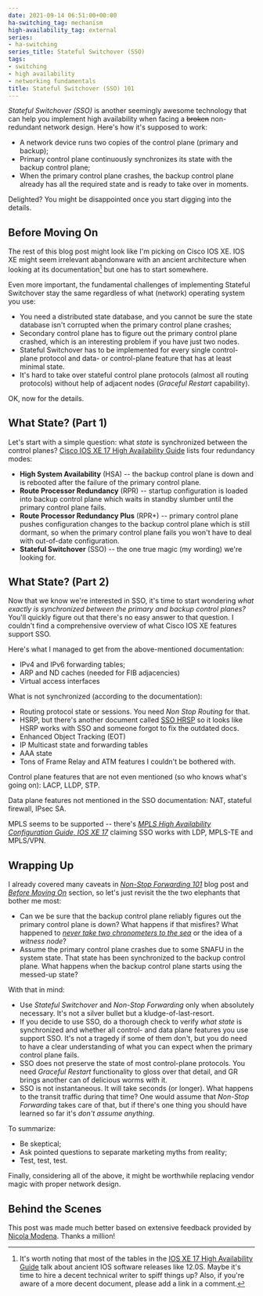 ```yaml
---
date: 2021-09-14 06:51:00+00:00
ha-switching_tag: mechanism
high-availability_tag: external
series:
- ha-switching
series_title: Stateful Switchover (SSO)
tags:
- switching
- high availability
- networking fundamentals
title: Stateful Switchover (SSO) 101
---
```

*Stateful Switchover (SSO)* is another seemingly awesome technology that can help you implement high availability when facing a ~~broken~~ non-redundant network design. Here's how it's supposed to work:

* A network device runs two copies of the control plane (primary and backup);
* Primary control plane continuously synchronizes its state with the backup control plane;
* When the primary control plane crashes, the backup control plane already has all the required state and is ready to take over in moments.

Delighted? You might be disappointed once you start digging into the details.
<!--more-->
## Before Moving On

The rest of this blog post might look like I'm picking on Cisco IOS XE. IOS XE might seem irrelevant abandonware with an ancient architecture when looking at its documentation[^1] but one has to start somewhere.

Even more important, the fundamental challenges of implementing Stateful Switchover stay the same regardless of what (network) operating system you use:

* You need a distributed state database, and you cannot be sure the state database isn't corrupted when the primary control plane crashes;
* Secondary control plane has to figure out the primary control plane crashed, which is an interesting problem if you have just two nodes.
* Stateful Switchover has to be implemented for every single control-plane protocol and data- or control-plane feature that has at least minimal state.
* It's hard to take over stateful control plane protocols (almost all routing protocols) without help of adjacent nodes (*Graceful Restart* capability).

OK, now for the details.

## What State? (Part 1)

Let's start with a simple question: what *state* is synchronized between the control planes? [Cisco IOS XE 17 High Availability Guide](https://www.cisco.com/c/en/us/td/docs/ios-xml/ios/ha/configuration/xe-17/ha-xe-17-book/ha-config-stateful-switchover.html) lists four redundancy modes:

* **High System Availability** (HSA) -- the backup control plane is down and is rebooted after the failure of the primary control plane.
* **Route Processor Redundancy** (RPR) -- startup configuration is loaded into backup control plane which waits in standby slumber until the primary control plane fails.
* **Route Processor Redundancy Plus** (RPR+) -- primary control plane pushes configuration changes to the backup control plane which is still dormant, so when the primary control plane fails you won't have to deal with out-of-date configuration.
* **Stateful Switchover** (SSO) -- the one true magic (my wording) we're looking for.

## What State? (Part 2)

Now that we know we're interested in SSO, it's time to start wondering *what exactly is synchronized between the primary and backup control planes?* You'll quickly figure out that there's no easy answer to that question. I couldn't find a comprehensive overview of what Cisco IOS XE features support SSO.

Here's what I managed to get from the above-mentioned documentation:

* IPv4 and IPv6 forwarding tables;
* ARP and ND caches (needed for FIB adjacencies)
* Virtual access interfaces

What is not synchronized (according to the documentation):

* Routing protocol state or sessions. You need *Non Stop Routing* for that.
* HSRP, but there's another document called [SSO HRSP](https://www.cisco.com/c/en/us/td/docs/ios-xml/ios/ipapp_fhrp/configuration/xe-16-5/fhp-xe-16-5-book/fhp-hsrp-sso.html) so it looks like HSRP works with SSO and someone forgot to fix the outdated docs.
* Enhanced Object Tracking (EOT)
* IP Multicast state and forwarding tables
* AAA state
* Tons of Frame Relay and ATM features I couldn't be bothered with.

Control plane features that are not even mentioned (so who knows what's going on): LACP, LLDP, STP.

Data plane features not mentioned in the SSO documentation: NAT, stateful firewall, IPsec SA.

MPLS seems to be supported -- there's *‌[MPLS High Availability Configuration Guide, IOS XE 17](https://www.cisco.com/c/en/us/td/docs/ios-xml/ios/mp_ha/configuration/xe-17/mp-ha-xe-17-book.html)* claiming SSO works with LDP, MPLS-TE and MPLS/VPN.

## Wrapping Up

I already covered many caveats in *[Non-Stop Forwarding 101](non-stop-forwarding.html)* blog post and *[Before Moving On](#before-moving-on)* section, so let's just revisit the the two elephants that bother me most:

* Can we be sure that the backup control plane reliably figures out the primary control plane is down? What happens if that misfires? What happened to *[never take two chronometers to the sea](https://blog.ipspace.net/2017/01/never-take-two-chronometers-to-sea.html)* or the idea of a *witness node*?
* Assume the primary control plane crashes due to some SNAFU in the system state. That state has been synchronized to the backup control plane. What happens when the backup control plane starts using the messed-up state?

With that in mind:

* Use *Stateful Switchover* and *Non-Stop Forwarding* only when absolutely necessary. It's not a silver bullet but a kludge-of-last-resort.
* If you decide to use SSO, do a thorough check to verify *what state* is synchronized and whether all control- and data plane features you use support SSO. It's not a tragedy if some of them don't, but you do need to have a clear understanding of what you can expect when the primary control plane fails.
* SSO does not preserve the state of most control-plane protocols. You need *Graceful Restart* functionality to gloss over that detail, and GR brings another can of delicious worms with it.
* SSO is not instantaneous. It will take seconds (or longer). What happens to the transit traffic during that time? One would assume that *Non-Stop Forwarding* takes care of that, but if there's one thing you should have learned so far it's *don't assume anything*.

To summarize:

* Be skeptical;
* Ask pointed questions to separate marketing myths from reality;
* Test, test, test.

Finally, considering all of the above, it might be worthwhile replacing vendor magic with proper network design.

[^1]: It's worth noting that most of the tables in the [IOS XE 17 High Availability Guide](https://www.cisco.com/c/en/us/td/docs/ios-xml/ios/ha/configuration/xe-17/ha-xe-17-book/ha-config-stateful-switchover.html) talk about ancient IOS software releases like 12.0S. Maybe it's time to hire a decent technical writer to spiff things up? Also, if you're aware of a more decent document, please add a link in a comment.

## Behind the Scenes

This post was made much better based on extensive feedback provided by [Nicola Modena](https://www.ipspace.net/Expert:Nicola_Modena). Thanks a million!
